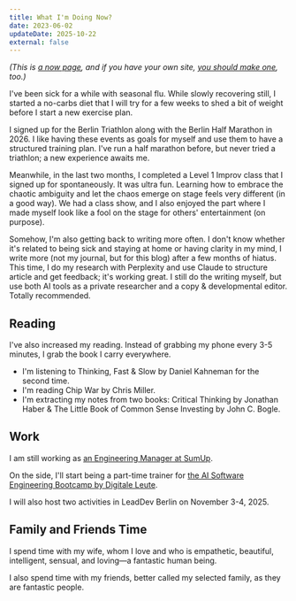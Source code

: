 ```yaml
---
title: What I'm Doing Now?
date: 2023-06-02
updateDate: 2025-10-22
external: false
---
```


_(This is [a now page](https://nownownow.com/about?ref=candost.blog), and if you have your own site, [you should make one](https://nownownow.com/about?ref=candost.blog), too.)_

I've been sick for a while with seasonal flu. While slowly recovering still, I started a no-carbs diet that I will try for a few weeks to shed a bit of weight before I start a new exercise plan.

I signed up for the Berlin Triathlon along with the Berlin Half Marathon in 2026. I like having these events as goals for myself and use them to have a structured training plan. I've run a half marathon before, but never tried a triathlon; a new experience awaits me.

Meanwhile, in the last two months, I completed a Level 1 Improv class that I signed up for spontaneously. It was ultra fun. Learning how to embrace the chaotic ambiguity and let the chaos emerge on stage feels very different (in a good way). We had a class show, and I also enjoyed the part where I made myself look like a fool on the stage for others' entertainment (on purpose).

Somehow, I'm also getting back to writing more often. I don't know whether it's related to being sick and staying at home or having clarity in my mind, I write more (not my journal, but for this blog) after a few months of hiatus. This time, I do my research with Perplexity and use Claude to structure article and get feedback; it's working great. I still do the writing myself, but use both AI tools as a private researcher and a copy & developmental editor. Totally recommended.

## Reading

I've also increased my reading. Instead of grabbing my phone every 3-5 minutes, I grab the book I carry everywhere.

- I'm listening to Thinking, Fast & Slow by Daniel Kahneman for the second time.
- I'm reading Chip War by Chris Miller.
- I'm extracting my notes from two books: Critical Thinking by Jonathan Haber & The Little Book of Common Sense Investing by John C. Bogle.

## Work

I am still working as [an Engineering Manager at SumUp](/joining-sumup).

On the side, I'll start being a part-time trainer for [the AI Software Engineering Bootcamp by Digitale Leute](https://school.digitale-leute.de/bootcamps/ai-software-engineering).

I will also host two activities in LeadDev Berlin on November 3-4, 2025.

## Family and Friends Time

I spend time with my wife, whom I love and who is empathetic, beautiful, intelligent, sensual, and loving—a fantastic human being.

I also spend time with my friends, better called my selected family, as they are fantastic people.
